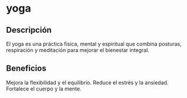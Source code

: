 # yoga 

## Descripción
El yoga es una práctica física, mental y espiritual que combina posturas, respiración y meditación para mejorar el bienestar integral.

## Beneficios
Mejora la flexibilidad y el equilibrio.
Reduce el estrés y la ansiedad.
Fortalece el cuerpo y la mente.